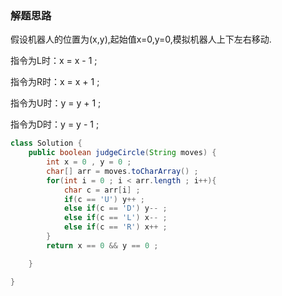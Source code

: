 ### 解题思路

假设机器人的位置为(x,y),起始值x=0,y=0,模拟机器人上下左右移动.

指令为L时：x = x - 1 ;

指令为R时：x = x + 1 ;

指令为U时：y = y + 1 ;

指令为D时：y = y - 1 ;

```java
class Solution {
    public boolean judgeCircle(String moves) {
        int x = 0 , y = 0 ;
        char[] arr = moves.toCharArray() ;
        for(int i = 0 ; i < arr.length ; i++){
            char c = arr[i] ;
            if(c == 'U') y++ ;
            else if(c == 'D') y-- ;
            else if(c == 'L') x-- ;
            else if(c == 'R') x++ ;
        }
        return x == 0 && y == 0 ;

    }

}
```

